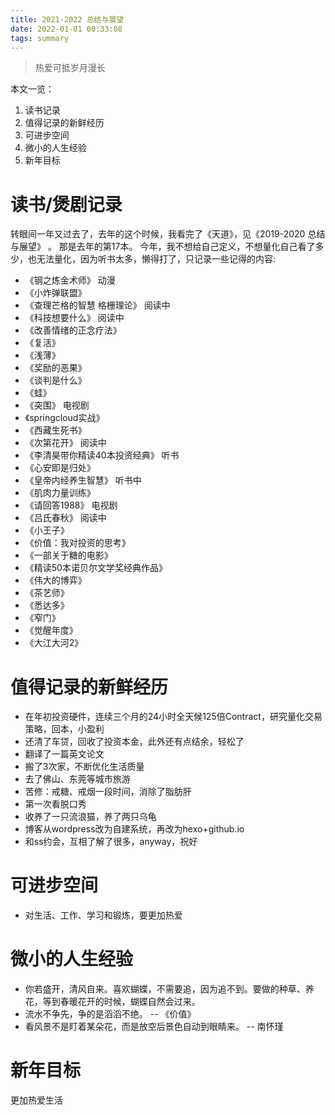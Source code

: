 ```yaml
---
title: 2021-2022 总结与展望
date: 2022-01-01 00:33:08
tags: summary
---
```


> 热爱可抵岁月漫长


本文一览：

1. 读书记录
2. 值得记录的新鲜经历
3. 可进步空间
4. 微小的人生经验
5. 新年目标

# 读书/煲剧记录

转眼间一年又过去了，去年的这个时候，我看完了《天道》，见《2019-2020 总结与展望》 。 那是去年的第17本。
今年，我不想给自己定义，不想量化自己看了多少，也无法量化，因为听书太多，懒得打了，只记录一些记得的内容:

- 《钢之炼金术师》 动漫
- 《小炸弹联盟》
- 《查理芒格的智慧 格栅理论》 阅读中
- 《科技想要什么》 阅读中
- 《改善情绪的正念疗法》
- 《复活》
- 《浅薄》
- 《奖励的恶果》
- 《谈判是什么》
- 《蛙》
- 《突围》 电视剧
- 《springcloud实战》
- 《西藏生死书》
- 《次第花开》 阅读中
- 《李清昊带你精读40本投资经典》 听书
- 《心安即是归处》
- 《皇帝内经养生智慧》 听书中
- 《肌肉力量训练》
- 《请回答1988》 电视剧
- 《吕氏春秋》 阅读中
- 《小王子》
- 《价值：我对投资的思考》
- 《一部关于糖的电影》
- 《精读50本诺贝尔文学奖经典作品》
- 《伟大的博弈》
- 《茶艺师》
- 《悉达多》
- 《窄门》
- 《觉醒年度》
- 《大江大河2》

# 值得记录的新鲜经历

- 在年初投资硬件，连续三个月的24小时全天候125倍Contract，研究量化交易策略，回本，小盈利
- 还清了车贷，回收了投资本金，此外还有点结余，轻松了
- 翻译了一篇英文论文
- 搬了3次家，不断优化生活质量
- 去了佛山、东莞等城市旅游
- 苦修：戒糖、戒烟一段时间，消除了脂肪肝
- 第一次看脱口秀
- 收养了一只流浪猫，养了两只乌龟
- 博客从wordpress改为自建系统，再改为hexo+github.io
- 和ss约会，互相了解了很多，anyway，祝好


# 可进步空间

- 对生活、工作、学习和锻炼，要更加热爱

# 微小的人生经验

- 你若盛开，清风自来。喜欢蝴蝶，不需要追，因为追不到。要做的种草、养花，等到春暖花开的时候，蝴蝶自然会过来。
- 流水不争先，争的是滔滔不绝。 -- 《价值》
- 看风景不是盯着某朵花，而是放空后景色自动到眼睛来。 -- 南怀瑾

# 新年目标

更加热爱生活